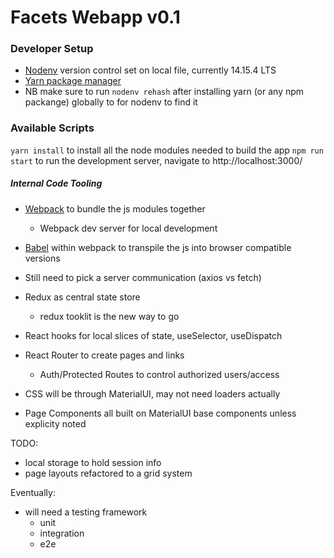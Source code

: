 # Facets Webapp v0.1
### Developer Setup
- [Nodenv](https://github.com/nodenv/nodenv) version control set on local file, currently 14.15.4 LTS
- [Yarn package manager](https://yarnpkg.com/getting-started)
- NB make sure to run `nodenv rehash` after installing yarn (or any npm packange) globally to for nodenv to find it

### Available Scripts
`yarn install` to install all the node modules needed to build the app
`npm run start` to run the development server, navigate to http://localhost:3000/
##### Internal Code Tooling

- [Webpack](https://webpack.js.org/concepts/) to bundle the js modules together
    - Webpack dev server for local development
- [Babel](https://babeljs.io/setup#via-config) within webpack to transpile the js into browser compatible versions

- Still need to pick a server communication (axios vs fetch)
- Redux as central state store
  - redux tooklit is the new way to go
- React hooks for local slices of state, useSelector, useDispatch
- React Router to create pages and links
  - Auth/Protected Routes to control authorized users/access

- CSS will be through MaterialUI, may not need loaders actually
- Page Components all built on MaterialUI base components unless explicity noted

TODO:
- local storage to hold session info
- page layouts refactored to a grid system

Eventually:
- will need a testing framework 
    - unit
    - integration
    - e2e



